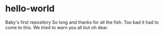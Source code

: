 # hello-world
Baby's first repository
So long and thanks for all the fish. Too bad it had to come to this. We tried to warn you all but oh dear.
